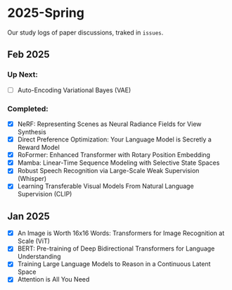 # 2025-Spring

Our study logs of paper discussions, traked in `issues`.

## Feb 2025

### Up Next:

- [ ] Auto-Encoding Variational Bayes (VAE)

### Completed:
- [x] NeRF: Representing Scenes as Neural Radiance Fields for View Synthesis
- [x] Direct Preference Optimization: Your Language Model is Secretly a Reward Model
- [x] RoFormer: Enhanced Transformer with Rotary Position Embedding
- [x] Mamba: Linear-Time Sequence Modeling with Selective State Spaces  
- [x] Robust Speech Recognition via Large-Scale Weak Supervision (Whisper)  
- [x] Learning Transferable Visual Models From Natural Language Supervision (CLIP)

## Jan 2025
- [x] An Image is Worth 16x16 Words: Transformers for Image Recognition at Scale (ViT)  
- [x] BERT: Pre-training of Deep Bidirectional Transformers for Language Understanding  
- [x] Training Large Language Models to Reason in a Continuous Latent Space  
- [x] Attention is All You Need  

